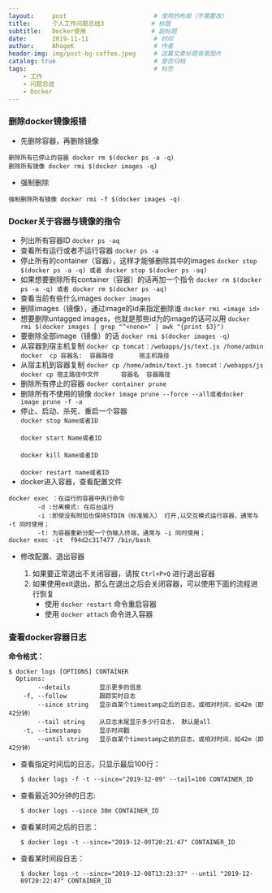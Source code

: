 ```yaml
---
layout:     post                        # 使用的布局（不需要改）
title:      个人工作问题总结3             # 标题 
subtitle:   Docker使用                  # 副标题
date:       2019-11-11                  # 时间
author:     AhogeK                      # 作者
header-img: img/post-bg-coffee.jpeg     # 这篇文章标题背景图片
catalog: true                           # 是否归档
tags:                                   # 标签
    - 工作
    - 问题总结
    - Docker
---
```


### 删除docker镜像报错

* 先删除容器，再删除镜像

```
删除所有已停止的容器 docker rm $(docker ps -a -q) 
删除所有镜像 docker rmi $(docker images -q)
```

* 强制删除

```
强制删除所有镜像 docker rmi -f $(docker images -q)
```

### Docker关于容器与镜像的指令

* 列出所有容器ID
``docker ps -aq``
* 查看所有运行或者不运行容器
``docker ps -a``
* 停止所有的container（容器），这样才能够删除其中的images
``docker stop $(docker ps -a -q) 或者 docker stop $(docker ps -aq)``
* 如果想要删除所有container（容器）的话再加一个指令
``docker rm $(docker ps -a -q) 或者 docker rm $(docker ps -aq)``
* 查看当前有些什么images
``docker images``
* 删除images（镜像），通过image的id来指定删除谁
``docker rmi <image id>``
* 想要删除untagged images，也就是那些id为的image的话可以用
``docker rmi $(docker images | grep "^<none>" | awk "{print $3}")``
* 要删除全部image（镜像）的话
``docker rmi $(docker images -q)``
* 从容器到宿主机复制
``docker cp tomcat：/webapps/js/text.js /home/admin``<br>
``docker  cp 容器名:  容器路径       宿主机路径``
* 从宿主机到容器复制
``docker cp /home/admin/text.js tomcat：/webapps/js``<br>
``docker cp 宿主路径中文件      容器名  容器路径``
* 删除所有停止的容器
``docker container prune``
* 删除所有不使用的镜像
``docker image prune --force --all或者docker image prune -f -a``
* 停止、启动、杀死、重启一个容器<br>
``docker stop Name或者ID``<br>  
``docker start Name或者ID``<br>  
``docker kill Name或者ID``<br>  
``docker restart name或者ID``
* docker进入容器，查看配置文件
 
```
docker exec ：在运行的容器中执行命令
        -d :分离模式: 在后台运行
        -i :即使没有附加也保持STDIN（标准输入） 打开,以交互模式运行容器，通常与 -t 同时使用；
        -t: 为容器重新分配一个伪输入终端，通常与 -i 同时使用；
docker exec -it  f94d2c317477 /bin/bash
```

* 修改配置、退出容器


  1. 如果要正常退出不关闭容器，请按 ``Ctrl+P+Q`` 进行退出容器
  2. 如果使用exit退出，那么在退出之后会关闭容器，可以使用下面的流程进行恢复
       * 使用 ``docker restart`` 命令重启容器
       * 使用 ``docker attach`` 命令进入容器


### 查看docker容器日志

**命令格式：**

```
$ docker logs [OPTIONS] CONTAINER
  Options:
        --details        显示更多的信息
    -f, --follow         跟踪实时日志
        --since string   显示自某个timestamp之后的日志，或相对时间，如42m（即42分钟）
        --tail string    从日志末尾显示多少行日志， 默认是all
    -t, --timestamps     显示时间戳
        --until string   显示自某个timestamp之前的日志，或相对时间，如42m（即42分钟）
```

* 查看指定时间后的日志，只显示最后100行：

    ``$ docker logs -f -t --since="2019-12-09" --tail=100 CONTAINER_ID``

* 查看最近30分钟的日志:

    ``$ docker logs --since 30m CONTAINER_ID``

* 查看某时间之后的日志：

    ``$ docker logs -t --since="2019-12-09T20:21:47" CONTAINER_ID``

* 查看某时间段日志：

    ``$ docker logs -t --since="2019-12-08T13:23:37" --until "2019-12-09T20:22:47" CONTAINER_ID``